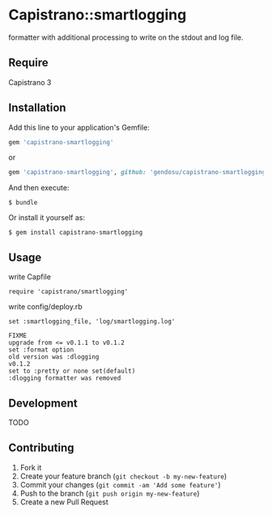 # Capistrano::smartlogging

formatter with additional processing to write on the stdout and log file.

## Require

Capistrano 3

## Installation

Add this line to your application's Gemfile:

```ruby
gem 'capistrano-smartlogging'
```
or
```ruby
gem 'capistrano-smartlogging', github: 'gendosu/capistrano-smartlogging'
```

And then execute:

    $ bundle

Or install it yourself as:

    $ gem install capistrano-smartlogging

## Usage

write Capfile

    require 'capistrano/smartlogging'

write config/deploy.rb

    set :smartlogging_file, 'log/smartlogging.log'

    FIXME
    upgrade from <= v0.1.1 to v0.1.2
    set :format option
    old version was :dlogging
    v0.1.2
    set to :pretty or none set(default)
    :dlogging formatter was removed

## Development

TODO

## Contributing

1. Fork it
2. Create your feature branch (`git checkout -b my-new-feature`)
3. Commit your changes (`git commit -am 'Add some feature'`)
4. Push to the branch (`git push origin my-new-feature`)
5. Create a new Pull Request
